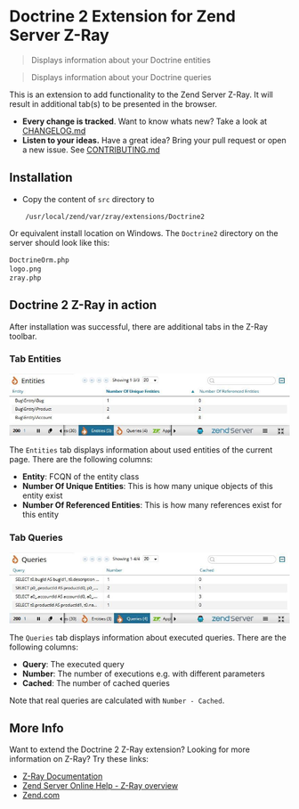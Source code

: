 # Doctrine 2 Extension for Zend Server Z-Ray

> Displays information about your Doctrine entities

> Displays information about your Doctrine queries

This is an extension to add functionality to the Zend Server Z-Ray. It will result in additional tab(s) to be presented in the browser.

 * **Every change is tracked**. Want to know whats new? Take a look at [CHANGELOG.md](CHANGELOG.md)
 * **Listen to your ideas.** Have a great idea? Bring your pull request or open a new issue. See [CONTRIBUTING.md](CONTRIBUTING.md)

## Installation

- Copy the content of `src` directory to

```
    /usr/local/zend/var/zray/extensions/Doctrine2
```

Or equivalent install location on Windows. The `Doctrine2` directory on the server should look like this:

```
DoctrineOrm.php
logo.png
zray.php
```

## Doctrine 2 Z-Ray in action

After installation was successful, there are additional tabs in the Z-Ray toolbar.

### Tab Entities
![Tab Doctrine 2 Entities](docs/img/tab_entities.jpg)

The `Entities` tab displays information about used entities of the current page. There are the following columns:

 * **Entity**: FCQN of the entity class
 * **Number Of Unique Entities**: This is how many unique objects of this entity exist
 * **Number Of Referenced Entities**: This is how many references exist for this entity

### Tab Queries
![Tab Doctrine 2 Queries](docs/img/tab_queries.jpg)

The `Queries` tab displays information about executed queries. There are the following columns:

 * **Query**: The executed query
 * **Number**: The number of executions e.g. with different parameters
 * **Cached**: The number of cached queries

Note that real queries are calculated with `Number - Cached`.

## More Info
Want to extend the Doctrine 2 Z-Ray extension? Looking for more information on Z-Ray? Try these links:

- [Z-Ray Documentation](https://github.com/zend-server-extensions/Z-Ray-Documentation)
- [Zend Server Online Help - Z-Ray overview](http://files.zend.com/help/Zend-Server/zend-server.htm#z-ray.htm)
- [Zend.com](http://www.zend.com/en/products/server/z-ray)